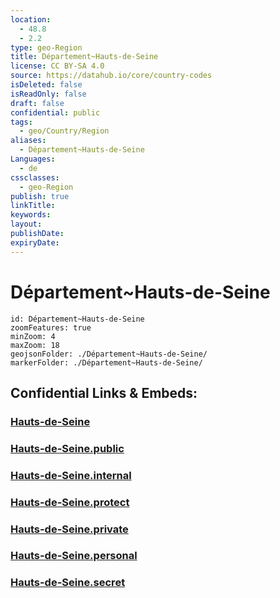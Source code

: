 ```yaml
---
location:
  - 48.8
  - 2.2
type: geo-Region
title: Département~Hauts-de-Seine
license: CC BY-SA 4.0
source: https://datahub.io/core/country-codes
isDeleted: false
isReadOnly: false
draft: false
confidential: public
tags:
  - geo/Country/Region
aliases:
  - Département~Hauts-de-Seine
Languages:
  - de
cssclasses:
  - geo-Region
publish: true
linkTitle:
keywords:
layout:
publishDate:
expiryDate:
---
```


# Département~Hauts-de-Seine

```leaflet
id: Département~Hauts-de-Seine
zoomFeatures: true 
minZoom: 4 
maxZoom: 18
geojsonFolder: ./Département~Hauts-de-Seine/
markerFolder: ./Département~Hauts-de-Seine/
```


## Confidential Links & Embeds: 

### [Hauts-de-Seine](/_Standards/Earth/Continent/Europe/Europe~West/France/regions~France/Île-de-France/departments~Île-de-France/Hauts-de-Seine.md) 

### [Hauts-de-Seine.public](/_public/Earth/Continent/Europe/Europe~West/France/regions~France/Île-de-France/departments~Île-de-France/Hauts-de-Seine.public.md) 

### [Hauts-de-Seine.internal](/_internal/Earth/Continent/Europe/Europe~West/France/regions~France/Île-de-France/departments~Île-de-France/Hauts-de-Seine.internal.md) 

### [Hauts-de-Seine.protect](/_protect/Earth/Continent/Europe/Europe~West/France/regions~France/Île-de-France/departments~Île-de-France/Hauts-de-Seine.protect.md) 

### [Hauts-de-Seine.private](/_private/Earth/Continent/Europe/Europe~West/France/regions~France/Île-de-France/departments~Île-de-France/Hauts-de-Seine.private.md) 

### [Hauts-de-Seine.personal](/_personal/Earth/Continent/Europe/Europe~West/France/regions~France/Île-de-France/departments~Île-de-France/Hauts-de-Seine.personal.md) 

### [Hauts-de-Seine.secret](/_secret/Earth/Continent/Europe/Europe~West/France/regions~France/Île-de-France/departments~Île-de-France/Hauts-de-Seine.secret.md)

